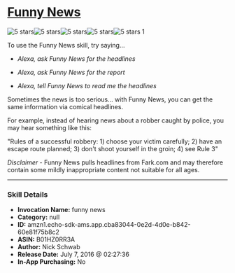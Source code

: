 # [Funny News](http://alexa.amazon.com/#skills/amzn1.echo-sdk-ams.app.cba83044-0e2d-4d0e-b842-60e81f75b8c2)
![5 stars](../../images/ic_star_black_18dp_1x.png)![5 stars](../../images/ic_star_black_18dp_1x.png)![5 stars](../../images/ic_star_black_18dp_1x.png)![5 stars](../../images/ic_star_black_18dp_1x.png)![5 stars](../../images/ic_star_black_18dp_1x.png) 1

To use the Funny News skill, try saying...

* *Alexa, ask Funny News for the headlines*

* *Alexa, ask Funny News for the report*

* *Alexa, tell Funny News to read me the headlines*

Sometimes the news is too serious... with Funny News, you can get the same information via comical headlines.

For example, instead of hearing news about a robber caught by police, you may hear something like this:

"Rules of a successful robbery: 1) choose your victim carefully; 2) have an escape route planned; 3) don't shoot yourself in the groin; 4) see Rule 3"


*Disclaimer* - Funny News pulls headlines from Fark.com and may therefore contain some mildly inappropriate content not suitable for all ages.

***

### Skill Details

* **Invocation Name:** funny news
* **Category:** null
* **ID:** amzn1.echo-sdk-ams.app.cba83044-0e2d-4d0e-b842-60e81f75b8c2
* **ASIN:** B01HZ0RR3A
* **Author:** Nick Schwab
* **Release Date:** July 7, 2016 @ 02:27:36
* **In-App Purchasing:** No

